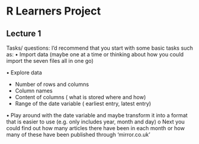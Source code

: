 # R Learners Project

## Lecture 1

Tasks/ questions:  I’d recommend that you start with some basic tasks such as:
•	Import data (maybe one at a time or thinking about how you could import the seven files all in one go)

•	Explore data
-	Number of rows and columns
-	Column names
-	Content of columns ( what is stored where and how)
-	Range of the date variable ( earliest entry, latest entry)

•	Play around with the date variable and maybe transform it into a format that is easier to use (e.g. only includes year, month and day)
o	Next you could find out how many articles there have been in each month or how many of these have been published through ‘mirror.co.uk’

